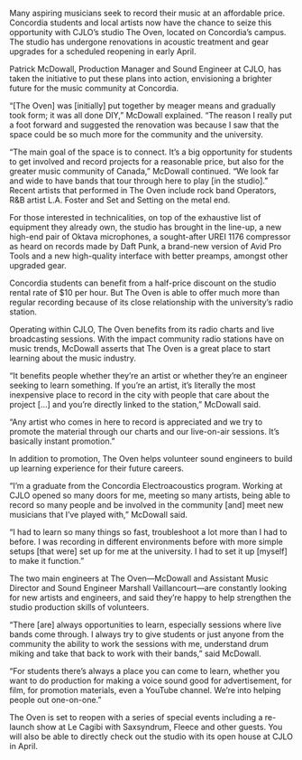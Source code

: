 Many aspiring musicians seek to record their music at an affordable price. Concordia students and local artists now have the chance to seize this opportunity with CJLO’s studio The Oven, located on Concordia’s campus. The studio has undergone renovations in acoustic treatment and gear upgrades for a scheduled reopening in early April.

Patrick McDowall, Production Manager and Sound Engineer at CJLO, has taken the initiative to put these plans into action, envisioning a brighter future for the music community at Concordia.

“[The Oven] was [initially] put together by meager means and gradually took form; it was all done DIY,” McDowall explained. “The reason I really put a foot forward and suggested the renovation was because I saw that the space could be so much more for the community and the university.

“The main goal of the space is to connect. It’s a big opportunity for students to get involved and record projects for a reasonable price, but also for the greater music community of Canada,” McDowall continued. “We look far and wide to have bands that tour through here to play [in the studio].”
Recent artists that performed in The Oven include rock band Operators, R&B artist L.A. Foster and Set and Setting on the metal end.

For those interested in technicalities, on top of the exhaustive list of equipment they already own, the studio has brought in the line-up, a new high-end pair of Oktava microphones, a sought-after UREI 1176 compressor as heard on records made by Daft Punk, a brand-new version of Avid Pro Tools and a new high-quality interface with better preamps, amongst other upgraded gear.

Concordia students can benefit from a half-price discount on the studio rental rate of $10 per hour. But The Oven is able to offer much more than regular recording because of its close relationship with the university’s radio station.

Operating within CJLO, The Oven benefits from its radio charts and live broadcasting sessions. With the impact community radio stations have on music trends, McDowall asserts that The Oven is a great place to start learning about the music industry.

“It benefits people whether they’re an artist or whether they’re an engineer seeking to learn something. If you’re an artist, it’s literally the most inexpensive place to record in the city with people that care about the project […] and you’re directly linked to the station,” McDowall said.

“Any artist who comes in here to record is appreciated and we try to promote the material through our charts and our live-on-air sessions. It’s basically instant promotion.”

In addition to promotion, The Oven helps volunteer sound engineers to build up learning experience for their future careers.

“I’m a graduate from the Concordia Electroacoustics program. Working at CJLO opened so many doors for me, meeting so many artists, being able to record so many people and be involved in the community [and] meet new musicians that I’ve played with,” McDowall said.

“I had to learn so many things so fast, troubleshoot a lot more than I had to before. I was recording in different environments before with more simple setups [that were] set up for me at the university. I had to set it up [myself] to make it function.”

The two main engineers at The Oven—McDowall and Assistant Music Director and Sound Engineer Marshall Vaillancourt—are constantly looking for new artists and engineers, and said they’re happy to help strengthen the studio production skills of volunteers.

“There [are] always opportunities to learn, especially sessions where live bands come through. I always try to give students or just anyone from the community the ability to work the sessions with me, understand drum miking and take that back to work with their bands,” said McDowall.

“For students there’s always a place you can come to learn, whether you want to do production for making a voice sound good for advertisement, for film, for promotion materials, even a YouTube channel. We’re into helping people out one-on-one.”

The Oven is set to reopen with a series of special events including a re-launch show at Le Cagibi with Saxsyndrum, Fleece and other guests. You will also be able to directly check out the studio with its open house at CJLO in April.

